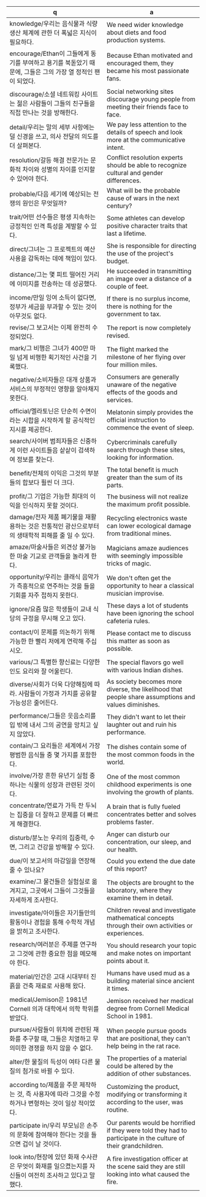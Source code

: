 q | a
---|---
knowledge/우리는 음식물과 식량 생산 체계에 관한 더 폭넓은 지식이 필요하다.	| We need wider knowledge about diets and food production systems.
encourage/Ethan이 그들에게 동기를 부여하고 용기를 북돋았기 때문에, 그들은 그의 가장 열 정적인 팬이 되었다.	| Because Ethan motivated and encouraged them, they became his most passionate fans.
discourage/소셜 네트워킹 사이트는 젊은 사람들이 그들의 친구들을 직접 만나는 것을 방해한다. 	| Social networking sites discourage young people from meeting their friends face to face.
detail/우리는 말의 세부 사항에는 덜 신경을 쓰고, 의사 전달의 의도를 더 살펴본다.	| We pay less attention to the details of speech and look more at the communicative intent.
resolution/갈등 해결 전문가는 문화적 차이와 성별의 차이를 인지할 수 있어야 한다.	| Conflict resolution experts should be able to recognize cultural and gender differences. 
probable/다음 세기에 예상되는 전쟁의 원인은 무엇일까?	| What will be the probable cause of wars in the next century? 
trait/어떤 선수들은 평생 지속하는 긍정적인 인격 특성을 계발할 수 있다.	| Some athletes can develop positive character traits that last a lifetime.
direct/그녀는 그 프로젝트의 예산 사용을 감독하는 데에 책임이 있다.	| She is responsible for directing the use of the project's budget.
distance/그는 몇 피트 떨어진 거리에 이미지를 전송하는 데 성공했다.	| He succeeded in transmitting an image over a distance of a couple of feet.
income/만일 잉여 소득이 없다면, 정부가 세금을 부과할 수 있는 것이 아무것도 없다.	| If there is no surplus income, there is nothing for the government to tax. 
revise/그 보고서는 이제 완전히 수정되었다.	| The report is now completely revised. 
mark/그 비행은 그녀가 400만 마일 넘게 비행한 획기적인 사건을 기록했다.	| The flight marked the milestone of her flying over four million miles.
negative/소비자들은 대개 상품과 서비스의 부정적인 영향을 알아채지 못한다.	| Consumers are generally unaware of the negative effects of the goods and services.
official/멜라토닌은 단순히 수면이라는 시합을 시작하게 할 공식적인 지시를 제공한다.	| Melatonin simply provides the official instruction to commence the event of sleep.
search/사이버 범죄자들은 신중하게 이런 사이트들음 샅샅이 검색하여 정보를 찾는다.	| Cybercriminals carefully search through these sites, looking for information. 
benefit/전체의 이익은 그것의 부분들의 합보다 훨씬 더 크다.	| The total benefit is much greater than the sum of its parts. 
profit/그 기업은 가능한 최대의 이익을 인식하지 못할 것이다.	| The business will not realize the maximum profit possible. 
damage/전자 제품 폐기물을 재활용하는 것은 전통적인 광산으로부터의 생태학적 피해를 줄 일 수 있다. 	| Recycling electronics waste can lower ecological damage from traditional mines.
amaze/마술사들은 외견상 불가능한 마술 기교로 관객들을 놀라게 한다.	| Magicians amaze audiences with seemingly impossible tricks of magic.
opportunity/우리는 클래식 음악가가 즉흥적으로 연주하는 것을 들을 기회를 자주 접하지 못한다.	| We don't often get the opportunity to hear a classical musician improvise.
ignore/요즘 많은 학생들이 교내 식당의 규정을 무시해 오고 있다.	| These days a lot of students have been ignoring the school cafeteria rules.
contact/이 문제를 의논하기 위해 가능한 한 빨리 저에게 연락해 주십시오.	| Please contact me to discuss this matter as soon as possible.
various/그 특별한 향신료는 다양한 인도 요리와 잘 어울린다.	| The special flavors go well with various Indian dishes.
diverse/사회가 더욱 다양해짐에 따라. 사람들이 가정과 가치를 공유할 가능성은 줄어든다.	| As society becomes more diverse, the likelihood that people share assumptions and values diminishes.
performance/그들은 웃음소리를 입 밖에 내서 그의 공연을 망치고 싶지 않았다.	| They didn't want to let their laughter out and ruin his performance.
contain/그 요리들은 세계에서 가장 평범한 음식들 중 몇 가지를 포함한다.	| The dishes contain some of the most common foods in the world.
involve/가장 흔한 유년기 실험 중 하나는 식물의 성장과 관련된 것이다.	| One of the most common childhood experiments is one involving the growth of plants.
concentrate/연료가 가득 찬 두뇌는 집중을 더 잘하고 문제를 더 빠르게 해결한다.	| A brain that is fully fueled concentrates better and solves problems faster.
disturb/분노는 우리의 집중력, 수면, 그리고 건강을 방해할 수 있다.	| Anger can disturb our concentration, our sleep, and our health. 
due/이 보고서의 마감일을 연장해 줄 수 있나요?	| Could you extend the due date of this report?
examine/그 물건들은 실험실로 옮겨지고, 그곳에서 그들이 그것들을 자세하게 조사한다.	| The objects are brought to the laboratory, where they examine them in detail.
investigate/아이들은 자기들만의 활동이나 경험을 통해 수학적 개념을 밝히고 조사한다.	| Children reveal and investigate mathematical concepts through their own activities or experiences.
research/여러분은 주제를 연구하고 그것에 관한 중요한 점을 메모해야 한다.	| You should research your topic and make notes on important points about it.
material/인간은 고대 시대부터 진흙을 건축 재료로 사용해 왔다.	| Humans have used mud as a building material since ancient it times. 
medical/Jemison은 1981년 Cornell 의과 대학에서 의학 학위를 받았다.	| Jemison received her medical degree from Cornell Medical School in 1981.
pursue/사람들이 위치에 관련된 재화를 추구할 때, 그들은 치열하고 무의미한 경쟁을 하지 않을 수 없다.	| When people pursue goods that are positional, they can't help being in the rat race.
alter/한 물질의 득성이 여타 다른 물질의 첨가로 바뀔 수 있다.	| The properties of a material could be altered by the addition of other substances.
according to/제품을 주문 제작하는 것, 즉 사용자에 따라 그것을 수정하거나 변형하는 것이 일상 적이었다.	| Customizing the product, modifying or transforming it according to the user, was routine. 
participate in/우리 부모님은 손주의 문화에 참여해야 한다는 것을 들으면 겁이 날 것이다.	| Our parents would be horrified if they were told they had to participate in the culture of their grandchildren.
look into/현장에 있던 화재 수사관은 무엇이 화재를 일으켰는지를 자신들이 여전히 조사하고 있다고 말했다.	| A fire investigation officer at the scene said they are still looking into what caused the fire. 